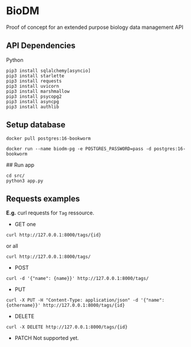 # BioDM

Proof of concept for an extended purpose biology data management API 

## API Dependencies

Python

```{bash}
pip3 install sqlalchemy[asyncio]
pip3 install starlette
pip3 install requests
pip3 install uvicorn
pip3 install marshmallow
pip3 install psycopg2
pip3 install asyncpg
pip3 install authlib
```

## Setup database

```{bash}
docker pull postgres:16-bookworm
```

```{bash}
docker run --name biodm-pg -e POSTGRES_PASSWORD=pass -d postgres:16-bookworm
```

## Run app
```{bash}
cd src/
python3 app.py
```

## Requests examples
**E.g.** curl requests for `Tag` ressource.

- GET
one
```{bash}
curl http://127.0.0.1:8000/tags/{id}
```
or all
```{bash}
curl http://127.0.0.1:8000/tags/
```

- POST
```{bash}
curl -d '{"name": {name}}' http://127.0.0.1:8000/tags/
```

- PUT
```{bash}
curl -X PUT -H "Content-Type: application/json" -d '{"name":{othername}}' http://127.0.0.1:8000/tags/{id}
```

- DELETE
```{bash}
curl -X DELETE http://127.0.0.1:8000/tags/{id}
```

- PATCH
Not supported yet.
